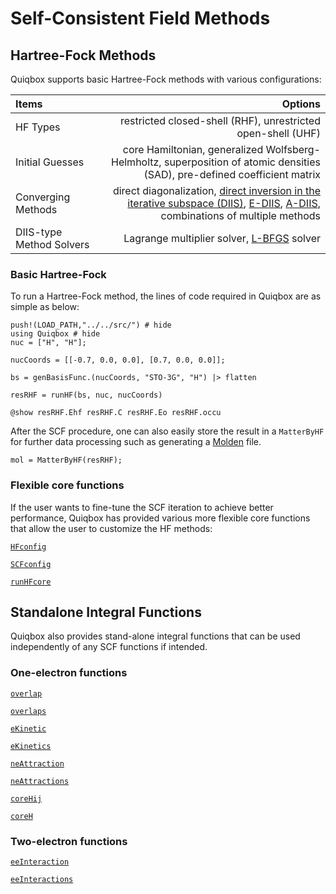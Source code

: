 # Self-Consistent Field Methods

## Hartree-Fock Methods

Quiqbox supports basic Hartree-Fock methods with various configurations: 

| Items | Options |
| :---  |  ---:   |
| HF Types | restricted closed-shell (RHF), unrestricted open-shell (UHF) |
| Initial Guesses | core Hamiltonian, generalized Wolfsberg-Helmholtz, superposition of atomic densities (SAD), pre-defined coefficient matrix |
| Converging Methods | direct diagonalization, [direct inversion in the iterative subspace (DIIS)](https://onlinelibrary.wiley.com/doi/10.1002/jcc.540030413), [E-DIIS](https://aip.scitation.org/doi/abs/10.1063/1.1470195), [A-DIIS](https://aip.scitation.org/doi/10.1063/1.3304922), combinations of multiple methods |
| DIIS-type Method Solvers | Lagrange multiplier solver, [L-BFGS](https://github.com/JuliaNLSolvers/Optim.jl) solver |

### Basic Hartree-Fock

To run a Hartree-Fock method, the lines of code required in Quiqbox are as simple as below:
```@repl 3
push!(LOAD_PATH,"../../src/") # hide
using Quiqbox # hide
nuc = ["H", "H"];

nucCoords = [[-0.7, 0.0, 0.0], [0.7, 0.0, 0.0]];

bs = genBasisFunc.(nucCoords, "STO-3G", "H") |> flatten

resRHF = runHF(bs, nuc, nucCoords)

@show resRHF.Ehf resRHF.C resRHF.Eo resRHF.occu
```

After the SCF procedure, one can also easily store the result in a `MatterByHF` for further data processing such as generating a [Molden](@ref) file.
```@repl 3
mol = MatterByHF(resRHF); 
```

### Flexible core functions

If the user wants to fine-tune the SCF iteration to achieve better performance, Quiqbox has provided various more flexible core functions that 
allow the user to customize the HF methods:

[`HFconfig`](@ref)

[`SCFconfig`](@ref)

[`runHFcore`](@ref)

## Standalone Integral Functions

Quiqbox also provides stand-alone integral functions that can be used independently of any SCF functions if intended.

### One-electron functions

[`overlap`](@ref)

[`overlaps`](@ref)

[`eKinetic`](@ref)

[`eKinetics`](@ref)

[`neAttraction`](@ref)

[`neAttractions`](@ref)

[`coreHij`](@ref)

[`coreH`](@ref)

### Two-electron functions

[`eeInteraction`](@ref)

[`eeInteractions`](@ref)
